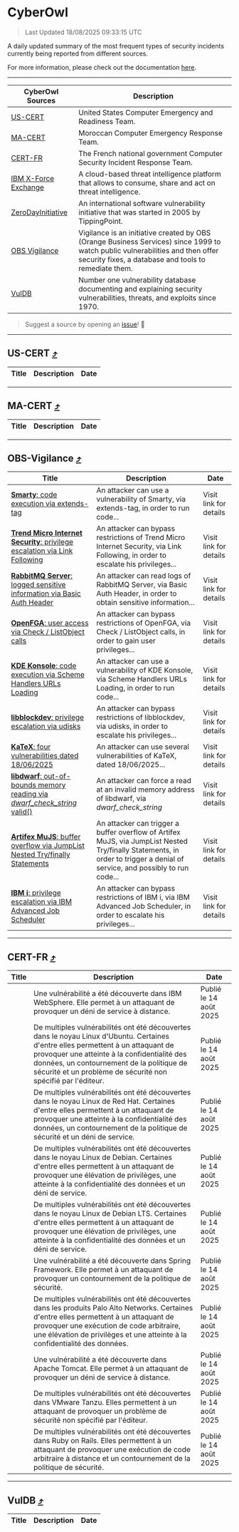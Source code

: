 
 <div id='top'></div>

# CyberOwl

 > Last Updated 18/08/2025 09:33:15 UTC
 
 A daily updated summary of the most frequent types of security incidents currently being reported from different sources.
 
 For more information, please check out the documentation [here](./docs/README.md).
 
 ---
 |CyberOwl Sources|Description|
 |---|---|
 |[US-CERT](#us-cert-arrow_heading_up)|United States Computer Emergency and Readiness Team.|
 |[MA-CERT](#ma-cert-arrow_heading_up)|Moroccan Computer Emergency Response Team.|
 |[CERT-FR](#cert-fr-arrow_heading_up)|The French national government Computer Security Incident Response Team.|
 |[IBM X-Force Exchange](#ibmcloud-arrow_heading_up)|A cloud-based threat intelligence platform that allows to consume, share and act on threat intelligence.|
 |[ZeroDayInitiative](#zerodayinitiative-arrow_heading_up)|An international software vulnerability initiative that was started in 2005 by TippingPoint.|
 |[OBS Vigilance](#obs-vigilance-arrow_heading_up)|Vigilance is an initiative created by OBS (Orange Business Services) since 1999 to watch public vulnerabilities and then offer security fixes, a database and tools to remediate them.|
 |[VulDB](#vuldb-arrow_heading_up)|Number one vulnerability database documenting and explaining security vulnerabilities, threats, and exploits since 1970.|
 
 > Suggest a source by opening an [issue](https://github.com/karimhabush/cyberowl/issues)! :raised_hands:
 ---

## US-CERT [:arrow_heading_up:](#cyberowl)

 |Title|Description|Date|
 |---|---|---|
 
 ---

## MA-CERT [:arrow_heading_up:](#cyberowl)

 |Title|Description|Date|
 |---|---|---|
 
 ---

## OBS-Vigilance [:arrow_heading_up:](#cyberowl)

 |Title|Description|Date|
 |---|---|---|
 |[<a href="https://vigilance.fr/vulnerability/Smarty-code-execution-via-extends-tag-45683" class="noirorange"><b>Smarty</b>: code execution via extends-tag</a>](https://vigilance.fr/vulnerability/Smarty-code-execution-via-extends-tag-45683)|An attacker can use a vulnerability of Smarty, via extends-tag, in order to run code...|Visit link for details|
 |[<a href="https://vigilance.fr/vulnerability/Trend-Micro-Internet-Security-privilege-escalation-via-Link-Following-47464" class="noirorange"><b>Trend Micro Internet Security</b>: privilege escalation via Link Following</a>](https://vigilance.fr/vulnerability/Trend-Micro-Internet-Security-privilege-escalation-via-Link-Following-47464)|An attacker can bypass restrictions of Trend Micro Internet Security, via Link Following, in order to escalate his privileges...|Visit link for details|
 |[<a href="https://vigilance.fr/vulnerability/RabbitMQ-Server-logged-sensitive-information-via-Basic-Auth-Header-47463" class="noirorange"><b>RabbitMQ Server</b>: logged sensitive information via Basic Auth Header</a>](https://vigilance.fr/vulnerability/RabbitMQ-Server-logged-sensitive-information-via-Basic-Auth-Header-47463)|An attacker can read logs of RabbitMQ Server, via Basic Auth Header, in order to obtain sensitive information...|Visit link for details|
 |[<a href="https://vigilance.fr/vulnerability/OpenFGA-user-access-via-Check-ListObject-calls-47461" class="noirorange"><b>OpenFGA</b>: user access via Check / ListObject calls</a>](https://vigilance.fr/vulnerability/OpenFGA-user-access-via-Check-ListObject-calls-47461)|An attacker can bypass restrictions of OpenFGA, via Check / ListObject calls, in order to gain user privileges...|Visit link for details|
 |[<a href="https://vigilance.fr/vulnerability/KDE-Konsole-code-execution-via-Scheme-Handlers-URLs-Loading-47460" class="noirorange"><b>KDE Konsole</b>: code execution via Scheme Handlers URLs Loading</a>](https://vigilance.fr/vulnerability/KDE-Konsole-code-execution-via-Scheme-Handlers-URLs-Loading-47460)|An attacker can use a vulnerability of KDE Konsole, via Scheme Handlers URLs Loading, in order to run code...|Visit link for details|
 |[<a href="https://vigilance.fr/vulnerability/libblockdev-privilege-escalation-via-udisks-47459" class="noirorange"><b>libblockdev</b>: privilege escalation via udisks</a>](https://vigilance.fr/vulnerability/libblockdev-privilege-escalation-via-udisks-47459)|An attacker can bypass restrictions of libblockdev, via udisks, in order to escalate his privileges...|Visit link for details|
 |[<a href="https://vigilance.fr/vulnerability/KaTeX-four-vulnerabilities-dated-18-06-2025-47458" class="noirorange"><b>KaTeX</b>: four vulnerabilities dated 18/06/2025</a>](https://vigilance.fr/vulnerability/KaTeX-four-vulnerabilities-dated-18-06-2025-47458)|An attacker can use several vulnerabilities of KaTeX, dated 18/06/2025...|Visit link for details|
 |[<a href="https://vigilance.fr/vulnerability/libdwarf-out-of-bounds-memory-reading-via-dwarf-check-string-valid-47457" class="noirorange"><b>libdwarf</b>: out-of-bounds memory reading via _dwarf_check_string_<wbr>valid()</wbr></a>](https://vigilance.fr/vulnerability/libdwarf-out-of-bounds-memory-reading-via-dwarf-check-string-valid-47457)|An attacker can force a read at an invalid memory address of libdwarf, via _dwarf_check_string_|Visit link for details|
 |[<a href="https://vigilance.fr/vulnerability/Artifex-MuJS-buffer-overflow-via-JumpList-Nested-Try-finally-Statements-47456" class="noirorange"><b>Artifex MuJS</b>: buffer overflow via JumpList Nested Try/finally Statements</a>](https://vigilance.fr/vulnerability/Artifex-MuJS-buffer-overflow-via-JumpList-Nested-Try-finally-Statements-47456)|An attacker can trigger a buffer overflow of Artifex MuJS, via JumpList Nested Try/finally Statements, in order to trigger a denial of service, and possibly to run code...|Visit link for details|
 |[<a href="https://vigilance.fr/vulnerability/IBM-i-privilege-escalation-via-IBM-Advanced-Job-Scheduler-47454" class="noirorange"><b>IBM i</b>: privilege escalation via IBM Advanced Job Scheduler</a>](https://vigilance.fr/vulnerability/IBM-i-privilege-escalation-via-IBM-Advanced-Job-Scheduler-47454)|An attacker can bypass restrictions of IBM i, via IBM Advanced Job Scheduler, in order to escalate his privileges...|Visit link for details|
 
 ---

## CERT-FR [:arrow_heading_up:](#cyberowl)

 |Title|Description|Date|
 |---|---|---|
 |[](https://www.cert.ssi.gouv.fr/avis/CERTFR-2025-AVI-0701/)|Une vulnérabilité a été découverte dans IBM WebSphere. Elle permet à un attaquant de provoquer un déni de service à distance.|Publié le 14 août 2025|
 |[](https://www.cert.ssi.gouv.fr/avis/CERTFR-2025-AVI-0700/)|De multiples vulnérabilités ont été découvertes dans le noyau Linux d'Ubuntu. Certaines d'entre elles permettent à un attaquant de provoquer une atteinte à la confidentialité des données, un contournement de la politique de sécurité et un problème de sécurité non spécifié par l'éditeur.|Publié le 14 août 2025|
 |[](https://www.cert.ssi.gouv.fr/avis/CERTFR-2025-AVI-0699/)|De multiples vulnérabilités ont été découvertes dans le noyau Linux de Red Hat. Certaines d'entre elles permettent à un attaquant de provoquer une atteinte à la confidentialité des données, un contournement de la politique de sécurité et un déni de service.|Publié le 14 août 2025|
 |[](https://www.cert.ssi.gouv.fr/avis/CERTFR-2025-AVI-0698/)|De multiples vulnérabilités ont été découvertes dans le noyau Linux de Debian. Certaines d'entre elles permettent à un attaquant de provoquer une élévation de privilèges, une atteinte à la confidentialité des données et un déni de service.|Publié le 14 août 2025|
 |[](https://www.cert.ssi.gouv.fr/avis/CERTFR-2025-AVI-0697/)|De multiples vulnérabilités ont été découvertes dans le noyau Linux de Debian LTS. Certaines d'entre elles permettent à un attaquant de provoquer une élévation de privilèges, une atteinte à la confidentialité des données et un déni de service.|Publié le 14 août 2025|
 |[](https://www.cert.ssi.gouv.fr/avis/CERTFR-2025-AVI-0696/)|Une vulnérabilité a été découverte dans Spring Framework. Elle permet à un attaquant de provoquer un contournement de la politique de sécurité.|Publié le 14 août 2025|
 |[](https://www.cert.ssi.gouv.fr/avis/CERTFR-2025-AVI-0695/)|De multiples vulnérabilités ont été découvertes dans les produits Palo Alto Networks. Certaines d'entre elles permettent à un attaquant de provoquer une exécution de code arbitraire, une élévation de privilèges et une atteinte à la confidentialité des données.|Publié le 14 août 2025|
 |[](https://www.cert.ssi.gouv.fr/avis/CERTFR-2025-AVI-0694/)|Une vulnérabilité a été découverte dans Apache Tomcat. Elle permet à un attaquant de provoquer un déni de service à distance.|Publié le 14 août 2025|
 |[](https://www.cert.ssi.gouv.fr/avis/CERTFR-2025-AVI-0693/)|De multiples vulnérabilités ont été découvertes dans VMware Tanzu. Elles permettent à un attaquant de provoquer un problème de sécurité non spécifié par l'éditeur.|Publié le 14 août 2025|
 |[](https://www.cert.ssi.gouv.fr/avis/CERTFR-2025-AVI-0692/)|De multiples vulnérabilités ont été découvertes dans Ruby on Rails. Elles permettent à un attaquant de provoquer une exécution de code arbitraire à distance et un contournement de la politique de sécurité.|Publié le 14 août 2025|
 
 ---

## VulDB [:arrow_heading_up:](#cyberowl)

 |Title|Description|Date|
 |---|---|---|
 